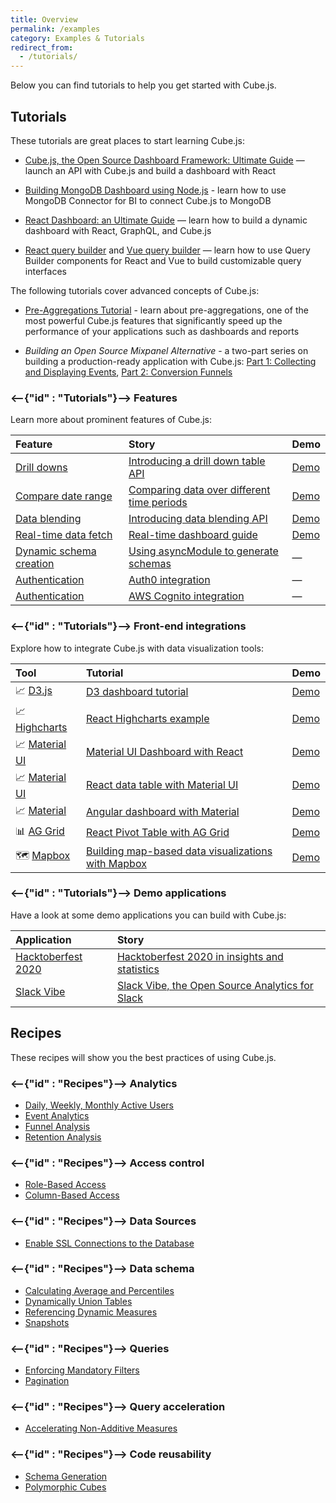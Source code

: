 ```yaml
---
title: Overview
permalink: /examples
category: Examples & Tutorials
redirect_from:
  - /tutorials/
---
```


Below you can find tutorials to help you get started with Cube.js.

<!-- Also, please review the [recipes](#recipes) for common use cases. -->

## Tutorials

These tutorials are great places to start learning Cube.js:

- [Cube.js, the Open Source Dashboard Framework: Ultimate Guide](https://cube.dev/blog/cubejs-open-source-dashboard-framework-ultimate-guide)
  — launch an API with Cube.js and build a dashboard with React

- [Building MongoDB Dashboard using Node.js](https://cube.dev/blog/building-mongodb-dashboard-using-node.js) -
  learn how to use MongoDB Connector for BI to connect Cube.js to MongoDB

- [React Dashboard: an Ultimate Guide](https://react-dashboard.cube.dev) — learn
  how to build a dynamic dashboard with React, GraphQL, and Cube.js

- [React query builder](https://cube.dev/blog/react-query-builder-with-cubejs)
  and [Vue query builder](https://cube.dev/blog/vue-query-builder-with-cubejs/)
  — learn how to use Query Builder components for React and Vue to build
  customizable query interfaces

The following tutorials cover advanced concepts of Cube.js:

- [Pre-Aggregations Tutorial](https://cube.dev/blog/high-performance-data-analytics-with-cubejs-pre-aggregations/) -
  learn about pre-aggregations, one of the most powerful Cube.js features that
  significantly speed up the performance of your applications such as dashboards
  and reports

- _Building an Open Source Mixpanel Alternative_ - a two-part series on building
  a production-ready application with Cube.js:
  [Part 1: Collecting and Displaying Events](https://cube.dev/blog/building-an-open-source-mixpanel-alternative-1),
  [Part 2: Conversion Funnels ](https://cube.dev/blog/building-open-source-mixpanel-alternative-2/)

### <--{"id" : "Tutorials"}--> Features

Learn more about prominent features of Cube.js:

| Feature                                                                                 | Story                                                                                                                | Demo                                              |
| :-------------------------------------------------------------------------------------- | :------------------------------------------------------------------------------------------------------------------- | :------------------------------------------------ |
| [Drill downs](https://cube.dev/docs/schema/fundamentals/additional-concepts#drilldowns) | [Introducing a drill down table API](https://cube.dev/blog/introducing-a-drill-down-table-api-in-cubejs/)            | [Demo](https://drill-downs-demo.cube.dev)         |
| [Compare date range](https://cube.dev/docs/query-format#time-dimensions-format)         | [Comparing data over different time periods](https://cube.dev/blog/comparing-data-over-different-time-periods/)      | [Demo](https://compare-date-range-demo.cube.dev)  |
| [Data blending](https://cube.dev/docs/recipes/data-blending)                            | [Introducing data blending API](https://cube.dev/blog/introducing-data-blending-api/)                                | [Demo](https://data-blending-demo.cube.dev)       |
| [Real-time data fetch](https://cube.dev/docs/real-time-data-fetch)                      | [Real-time dashboard guide](https://real-time-dashboard.cube.dev)                                                    | [Demo](https://real-time-dashboard-demo.cube.dev) |
| [Dynamic schema creation](https://cube.dev/docs/dynamic-schema-creation)                | [Using asyncModule to generate schemas](https://github.com/cube-js/cube.js/tree/master/examples/async-module-simple) | —                                                 |
| [Authentication](https://cube.dev/docs/security#using-json-web-key-sets-jwks)           | [Auth0 integration](https://github.com/cube-js/cube.js/tree/master/examples/auth0)                                   | —                                                 |
| [Authentication](https://cube.dev/docs/security#using-json-web-key-sets-jwks)           | [AWS Cognito integration](https://github.com/cube-js/cube.js/tree/master/examples/cognito)                           | —                                                 |

### <--{"id" : "Tutorials"}--> Front-end integrations

Explore how to integrate Cube.js with data visualization tools:

| Tool                                                                   | Tutorial                                                                                                             | Demo                                                |
| :--------------------------------------------------------------------- | :------------------------------------------------------------------------------------------------------------------- | :-------------------------------------------------- |
| 📈 [D3.js](https://awesome.cube.dev/tools/d3)                          | [D3 dashboard tutorial](https://d3-dashboard.cube.dev)                                                               | [Demo](https://d3-dashboard-demo.cube.dev)          |
| 📈 [Highcharts](https://awesome.cube.dev/tools/highcharts)             | [React Highcharts example](https://cube.dev/blog/react-highcharts-example/)                                          | [Demo](https://highcharts-demo.cube.dev)            |
| 📈 [Material UI](https://awesome.cube.dev/tools/material-ui-data-grid) | [Material UI Dashboard with React](https://material-ui-dashboard.cube.dev)                                           | [Demo](https://material-ui-dashboard-demo.cube.dev) |
| 📈 [Material UI](https://awesome.cube.dev/tools/material-ui-data-grid) | [React data table with Material UI](https://dev.to/cubejs/react-data-table-with-material-ui-and-a-spark-of-joy-50o1) | [Demo](https://react-data-table-demo.cube.dev)      |
| 📈 [Material](https://material.io)                                     | [Angular dashboard with Material](https://angular-dashboard.cube.dev)                                                | [Demo](https://angular-dashboard-demo.cube.dev)     |
| 📊 [AG Grid](https://awesome.cube.dev/tools/ag-grid)                   | [React Pivot Table with AG Grid](https://react-pivot-table.cube.dev)                                                 | [Demo](https://react-pivot-table-demo.cube.dev)     |
| 🗺 [Mapbox](https://awesome.cube.dev/tools/mapbox-gl)                   | [Building map-based data visualizations with Mapbox](https://mapbox-guide.cube.dev)                                  | [Demo](https://mapbox-demo.cube.dev)                |

### <--{"id" : "Tutorials"}--> Demo applications

Have a look at some demo applications you can build with Cube.js:

| Application                                          | Story                                                                                                                          |
| :--------------------------------------------------- | :----------------------------------------------------------------------------------------------------------------------------- |
| [Hacktoberfest 2020](https://hacktoberfest.cube.dev) | [Hacktoberfest 2020 in insights and statistics](https://dev.to/igorlukanin/hacktoberfest-2020-in-insights-and-statistics-3m57) |
| [Slack Vibe](https://slack-vibe-demo.cube.dev)       | [Slack Vibe, the Open Source Analytics for Slack](https://dev.to/cubejs/slack-vibe-the-open-source-analytics-for-slack-2khl)   |

## Recipes

These recipes will show you the best practices of using Cube.js.

### <--{"id" : "Recipes"}--> Analytics

- [Daily, Weekly, Monthly Active Users](/recipes/active-users)
- [Event Analytics](/recipes/event-analytics)
- [Funnel Analysis](/recipes/funnels)
- [Retention Analysis](/recipes/cohort-retention)

### <--{"id" : "Recipes"}--> Access control

- [Role-Based Access](/recipes/role-based-access)
- [Column-Based Access](/recipes/column-based-access)

### <--{"id" : "Recipes"}--> Data Sources

- [Enable SSL Connections to the Database](/recipes/enable-ssl-connections-to-database)

### <--{"id" : "Recipes"}--> Data schema

- [Calculating Average and Percentiles](https://cube.dev/docs/recipes/percentiles)
- [Dynamically Union Tables](/recipes/dynamically-union-tables)
- [Referencing Dynamic Measures](/recipes/referencing-dynamic-measures)
- [Snapshots](/recipes/snapshots)

### <--{"id" : "Recipes"}--> Queries

- [Enforcing Mandatory Filters](/recipes/enforcing-mandatory-filters)
- [Pagination](/recipes/pagination)

### <--{"id" : "Recipes"}--> Query acceleration

- [Accelerating Non-Additive Measures](/recipes/non-additivity)

### <--{"id" : "Recipes"}--> Code reusability

- [Schema Generation](/recipes/schema-generation)
- [Polymorphic Cubes](/recipes/polymorphic-cubes)
